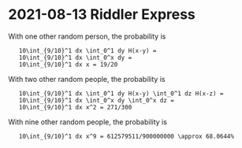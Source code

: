 2021-08-13 Riddler Express
==========================
With one other random person, the probability is
```
   10\int_{9/10}^1 dx \int_0^1 dy H(x-y) =
   10\int_{9/10}^1 dx \int_0^x dy =
   10\int_{9/10}^1 dx x = 19/20
```
With two other random people, the probability is
```
   10\int_{9/10}^1 dx \int_0^1 dy H(x-y) \int_0^1 dz H(x-z) =
   10\int_{9/10}^1 dx \int_0^x dy \int_0^x dz =
   10\int_{9/10}^1 dx x^2 = 271/300
```
With nine other random people, the probability is
```
   10\int_{9/10}^1 dx x^9 = 612579511/900000000 \approx 68.0644%
```
